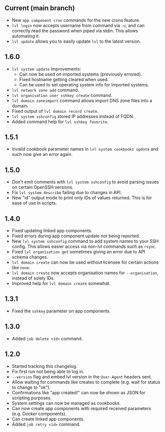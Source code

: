 ## Current (main branch)

* New `app component cron` commands for the new crons feature.
* `lvl login` now accepts username from command via `-u`, and can correctly read the password when piped via stdin. This allows automating it.
* `lvl update` allows you to easily update `lvl` to the latest version.

## 1.6.0

* `lvl system update` improvements:
    * Can now be used on imported systems (previously errored).
    * Fixed hostname getting cleared when used.
    * Can be used to set operating system info for imported systems.
* `lvl network zone add` command.
* `lvl organisation user sshkey create` command.
* `lvl domain zoneimport` command allows import DNS zone files into a domain.
* Fixed output of `lvl domain record create`.
* `lvl system sshconfig` stored IP addresses instead of FQDN.
* Added command help for `lvl sshkey favorite`.

## 1.5.1

* Invalid cookbook parameter names in `lvl system cookbooks update` and such now give an error again.

## 1.5.0

* Don't emit comments with `lvl system sshconfig` to avoid parsing issues on certain OpenSSH versions.
* Fix `lvl system describe` failing due to changes in API.
* New "id" output mode to print only IDs of values returned. This is for ease of use in scripts.

## 1.4.0

* Fixed updating linked app components.
* Fixed errors during app component update not being reported.
* New `lvl system sshconfig` command to add system names to your SSH config. This allows easier access via non-lvl commands such as `rsync`.
* Fixed `lvl organisation get` sometimes giving an error due to API schema changes.
* `lvl domain create` can now be used without licensee for certain actions like `none`.
* `lvl domain create` now accepts organisation names for `--organisation`, instead of solely IDs.
* Improved help for `lvl domain create` somewhat.

## 1.3.1

* Fixed the `sshkey` parameter on app components.

## 1.3.0

* Added `job delete <id>` command.

## 1.2.0

* Started tracking this changelog.
* Fix first run not being able to log in.
* `--version` flag and embed lvl version in the `User-Agent` headers sent.
* Allow waiting for commands like creates to complete (e.g. wait for status to change to "ok").
* Confirmations like "app created!" can now be shown as JSON for scripting purposes.
* System settings can now be managed as cookbooks.
* Can now create app components with required received parameters (e.g. Docker components).
* Can create linked app components.
* Added `job retry <id>` command.
